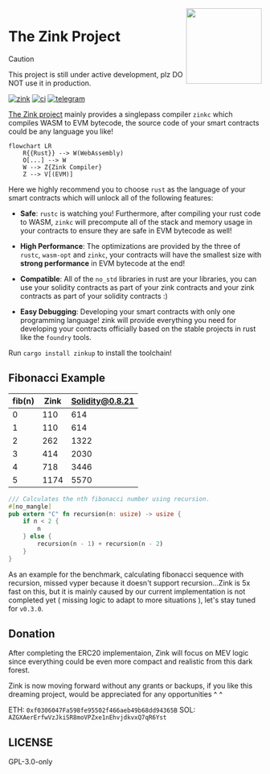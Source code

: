 <img align="right" width="150" height="150" top="100" src = "https://avatars.githubusercontent.com/u/138247979?s=400&u=cbf4b9e9da048899a947f08d92e030806d5bd50b&v=4"/>

# The Zink Project

> [!CAUTION]
>
> This project is still under active development, plz DO NOT use it in production.

[![zink][version-badge]][version-link]
[![ci][ci-badge]][ci-link]
[![telegram][telegram-badge]][telegram-group]

[The Zink project][book] mainly provides a singlepass compiler `zinkc` which compiles
WASM to EVM bytecode, the source code of your smart contracts could be any language you like!

```mermaid
flowchart LR
    R{{Rust}} --> W(WebAssembly)
    O[...] --> W
    W --> Z{Zink Compiler}
    Z --> V[(EVM)]
```

Here we highly recommend you to choose `rust` as the language of your smart contracts
which will unlock all of the following features:

- **Safe**: `rustc` is watching you! Furthermore, after compiling your rust code to WASM,
  `zinkc` will precompute all of the stack and memory usage in your contracts to ensure they
  are safe in EVM bytecode as well!

- **High Performance**: The optimizations are provided by the three of `rustc`, `wasm-opt`
  and `zinkc`, your contracts will have the smallest size with **strong performance** in EVM
  bytecode at the end!

- **Compatible**: All of the `no_std` libraries in rust are your libraries, you can use your
  solidity contracts as part of your zink contracts and your zink contracts as part of your
  solidity contracts :)

- **Easy Debugging**: Developing your smart contracts with only one programming language!
  zink will provide everything you need for developing your contracts officially based on the
  stable projects in rust like the `foundry` tools.

Run `cargo install zinkup` to install the toolchain!

## Fibonacci Example

| fib(n) | Zink | Solidity@0.8.21 |
| ------ | ---- | --------------- |
| 0      | 110  | 614             |
| 1      | 110  | 614             |
| 2      | 262  | 1322            |
| 3      | 414  | 2030            |
| 4      | 718  | 3446            |
| 5      | 1174 | 5570            |

```rust
/// Calculates the nth fibonacci number using recursion.
#[no_mangle]
pub extern "C" fn recursion(n: usize) -> usize {
    if n < 2 {
        n
    } else {
        recursion(n - 1) + recursion(n - 2)
    }
}
```

As an example for the benchmark, calculating fibonacci sequence with recursion, missed
vyper because it doesn't support recursion...Zink is 5x fast on this, but it is mainly
caused by our current implementation is not completed yet ( missing logic to adapt to more
situations ), let's stay tuned for `v0.3.0`.

## Donation

After completing the ERC20 implementaion, Zink will focus on MEV logic since everything could
be even more compact and realistic from this dark forest. 

Zink is now moving forward without any grants or backups, if you like this dreaming project, 
would be appreciated for any opportunities ^ ^

ETH: `0xf0306047Fa598fe95502f466aeb49b68dd94365B`
SOL: `AZGXAerErfwVzJkiSR8moVPZxe1nEhvjdkvxQ7qR6Yst`

## LICENSE

GPL-3.0-only

[book]: https://docs.zink-lang.org/
[telegram-badge]: https://img.shields.io/endpoint?label=chat&style=flat&url=https%3A%2F%2Fmogyo.ro%2Fquart-apis%2Ftgmembercount%3Fchat_id%3Dzinklang
[telegram-group]: https://t.me/zinklang
[version-badge]: https://img.shields.io/crates/v/zinkc
[version-link]: https://docs.rs/zinkc
[ci-badge]: https://img.shields.io/github/actions/workflow/status/clearloop/zink/main.yml
[ci-link]: https://github.com/clearloop/zink/actions/workflows/main.yml
[rustc-codegen]: https://doc.rust-lang.org/rustc/codegen-options/index.html
[wasm-opt]: https://github.com/WebAssembly/binaryen#binaryen-optimizations
